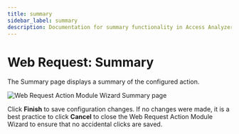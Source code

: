 ```yaml
---
title: summary
sidebar_label: summary
description: Documentation for summary functionality in Access Analyzer including configuration and usage information.
---
```


# Web Request: Summary

The Summary page displays a summary of the configured action.

![Web Request Action Module Wizard Summary page](/img/product_docs/accessanalyzer/admin/datacollector/adinventory/summary.webp)

Click **Finish** to save configuration changes. If no changes were made, it is a best practice to
click **Cancel** to close the Web Request Action Module Wizard to ensure that no accidental clicks
are saved.
